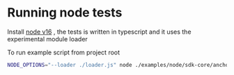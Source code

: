 # Running node tests

Install [node v16](https://nodejs.org/en/) , the tests is written in typescript and it uses the experimental module loader

To run example script
from project root
```sh
NODE_OPTIONS="--loader ./loader.js" node ./examples/node/sdk-core/anchor.ts
```
